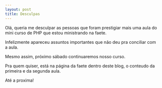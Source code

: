 ```yaml
---
layout: post
title: Desculpas
---
```


Olá, queria me desculpar as pessoas que foram prestigiar mais uma aula do mini curso de PHP que estou ministrando na faete.

Infelizmente apareceu assuntos importantes que não deu pra conciliar com a aula.

Mesmo assim, próximo sábado continuaremos nosso curso.

Pra quem quiser, está na página da faete dentro deste blog, o conteudo da primeira e da segunda aula.

Até a proxima!
